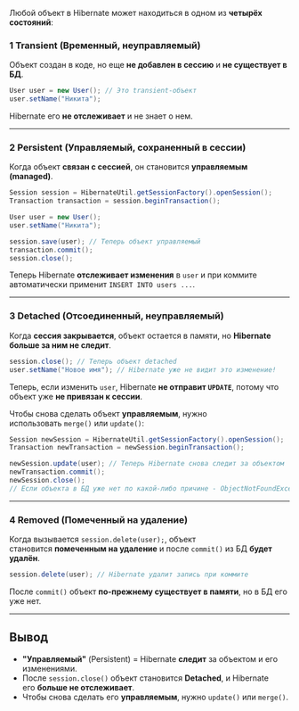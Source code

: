 Любой объект в Hibernate может находиться в одном из **четырёх состояний**:
### 1️ **Transient (Временный, неуправляемый)**

Объект создан в коде, но еще **не добавлен в сессию** и **не существует в БД**.

```java
User user = new User(); // Это transient-объект
user.setName("Никита");
```

Hibernate его **не отслеживает** и не знает о нем.

---

### 2️ **Persistent (Управляемый, сохраненный в сессии)**

Когда объект **связан с сессией**, он становится **управляемым (managed)**.

```java
Session session = HibernateUtil.getSessionFactory().openSession();
Transaction transaction = session.beginTransaction();

User user = new User();
user.setName("Никита");

session.save(user); // Теперь объект управляемый
transaction.commit();
session.close();
```

Теперь Hibernate **отслеживает изменения** в `user` и при коммите автоматически применит `INSERT INTO users ...`.

---

### 3️ **Detached (Отсоединенный, неуправляемый)**

Когда **сессия закрывается**, объект остается в памяти, но **Hibernate больше за ним не следит**.

```java
session.close(); // Теперь объект detached
user.setName("Новое имя"); // Hibernate уже не видит это изменение!
```

Теперь, если изменить `user`, Hibernate **не отправит `UPDATE`**, потому что объект уже **не привязан к сессии**.

Чтобы снова сделать объект **управляемым**, нужно использовать `merge()` или `update()`:

```java
Session newSession = HibernateUtil.getSessionFactory().openSession();
Transaction newTransaction = newSession.beginTransaction();

newSession.update(user); // Теперь Hibernate снова следит за объектом
newTransaction.commit();
newSession.close();
// Если объекта в БД уже нет по какой-либо причине - ObjectNotFoundException
```

---

### 4️ **Removed (Помеченный на удаление)**

Когда вызывается `session.delete(user);`, объект становится **помеченным на удаление** и после `commit()` из БД **будет удалён**.

```java
session.delete(user); // Hibernate удалит запись при коммите
```

После `commit()` объект **по-прежнему существует в памяти**, но в БД его уже нет.

---

## **Вывод**

- **"Управляемый"** (Persistent) = Hibernate **следит** за объектом и его изменениями.  
- После `session.close()` объект становится **Detached**, и Hibernate его **больше не отслеживает**.  
- Чтобы снова сделать его **управляемым**, нужно `update()` или `merge()`.